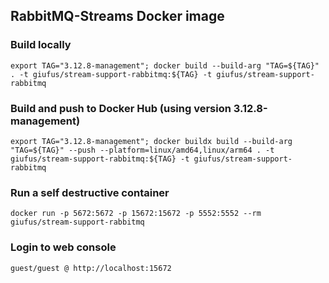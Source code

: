 ## RabbitMQ-Streams Docker image

### Build locally
```
export TAG="3.12.8-management"; docker build --build-arg "TAG=${TAG}" . -t giufus/stream-support-rabbitmq:${TAG} -t giufus/stream-support-rabbitmq
```

### Build and push to Docker Hub (using version 3.12.8-management)  
```
export TAG="3.12.8-management"; docker buildx build --build-arg "TAG=${TAG}" --push --platform=linux/amd64,linux/arm64 . -t giufus/stream-support-rabbitmq:${TAG} -t giufus/stream-support-rabbitmq
```

### Run a self destructive container
```
docker run -p 5672:5672 -p 15672:15672 -p 5552:5552 --rm giufus/stream-support-rabbitmq
```

### Login to web console
```
guest/guest @ http://localhost:15672
```